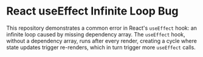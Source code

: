 # React useEffect Infinite Loop Bug

This repository demonstrates a common error in React's `useEffect` hook: an infinite loop caused by missing dependency array.  The `useEffect` hook, without a dependency array, runs after every render, creating a cycle where state updates trigger re-renders, which in turn trigger more `useEffect` calls.